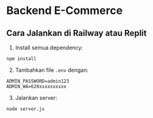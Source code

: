 
# Backend E-Commerce

## Cara Jalankan di Railway atau Replit
1. Install semua dependency:
```
npm install
```

2. Tambahkan file `.env` dengan:
```
ADMIN_PASSWORD=admin123
ADMIN_WA=628xxxxxxxxxx
```

3. Jalankan server:
```
node server.js
```
